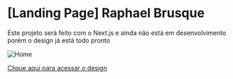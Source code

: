 # [Landing Page] Raphael Brusque 
Este projeto será feito com o Next.js e ainda não está em desenvolvimento porém o design já está todo pronto

![Home](https://user-images.githubusercontent.com/83729891/233367029-3c0fae9b-c9b0-40a2-983b-5957aed762a4.png)

[Clique aqui para acessar o design](https://www.figma.com/file/HjFag1OVrAZgZNEGH8leH8/%5BTCC%5D-RAPHAEL-BRUSQUE?node-id=22%3A2&t=oxfchL7NZ3tsHmix-1)
